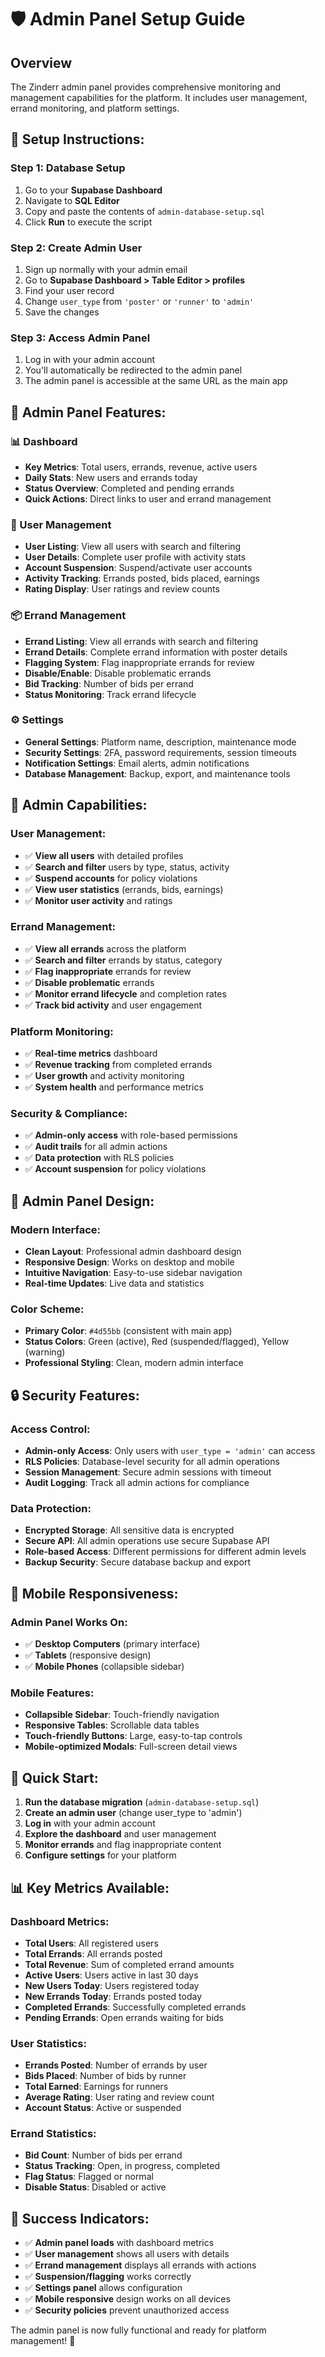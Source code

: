 # 🛡️ Admin Panel Setup Guide

## Overview
The Zinderr admin panel provides comprehensive monitoring and management capabilities for the platform. It includes user management, errand monitoring, and platform settings.

## 🚀 **Setup Instructions:**

### **Step 1: Database Setup**
1. Go to your **Supabase Dashboard**
2. Navigate to **SQL Editor**
3. Copy and paste the contents of `admin-database-setup.sql`
4. Click **Run** to execute the script

### **Step 2: Create Admin User**
1. Sign up normally with your admin email
2. Go to **Supabase Dashboard > Table Editor > profiles**
3. Find your user record
4. Change `user_type` from `'poster'` or `'runner'` to `'admin'`
5. Save the changes

### **Step 3: Access Admin Panel**
1. Log in with your admin account
2. You'll automatically be redirected to the admin panel
3. The admin panel is accessible at the same URL as the main app

## 🎯 **Admin Panel Features:**

### **📊 Dashboard**
- **Key Metrics**: Total users, errands, revenue, active users
- **Daily Stats**: New users and errands today
- **Status Overview**: Completed and pending errands
- **Quick Actions**: Direct links to user and errand management

### **👥 User Management**
- **User Listing**: View all users with search and filtering
- **User Details**: Complete user profile with activity stats
- **Account Suspension**: Suspend/activate user accounts
- **Activity Tracking**: Errands posted, bids placed, earnings
- **Rating Display**: User ratings and review counts

### **📦 Errand Management**
- **Errand Listing**: View all errands with search and filtering
- **Errand Details**: Complete errand information with poster details
- **Flagging System**: Flag inappropriate errands for review
- **Disable/Enable**: Disable problematic errands
- **Bid Tracking**: Number of bids per errand
- **Status Monitoring**: Track errand lifecycle

### **⚙️ Settings**
- **General Settings**: Platform name, description, maintenance mode
- **Security Settings**: 2FA, password requirements, session timeouts
- **Notification Settings**: Email alerts, admin notifications
- **Database Management**: Backup, export, and maintenance tools

## 🔧 **Admin Capabilities:**

### **User Management:**
- ✅ **View all users** with detailed profiles
- ✅ **Search and filter** users by type, status, activity
- ✅ **Suspend accounts** for policy violations
- ✅ **View user statistics** (errands, bids, earnings)
- ✅ **Monitor user activity** and ratings

### **Errand Management:**
- ✅ **View all errands** across the platform
- ✅ **Search and filter** errands by status, category
- ✅ **Flag inappropriate** errands for review
- ✅ **Disable problematic** errands
- ✅ **Monitor errand lifecycle** and completion rates
- ✅ **Track bid activity** and user engagement

### **Platform Monitoring:**
- ✅ **Real-time metrics** dashboard
- ✅ **Revenue tracking** from completed errands
- ✅ **User growth** and activity monitoring
- ✅ **System health** and performance metrics

### **Security & Compliance:**
- ✅ **Admin-only access** with role-based permissions
- ✅ **Audit trails** for all admin actions
- ✅ **Data protection** with RLS policies
- ✅ **Account suspension** for policy violations

## 🎨 **Admin Panel Design:**

### **Modern Interface:**
- **Clean Layout**: Professional admin dashboard design
- **Responsive Design**: Works on desktop and mobile
- **Intuitive Navigation**: Easy-to-use sidebar navigation
- **Real-time Updates**: Live data and statistics

### **Color Scheme:**
- **Primary Color**: `#4d55bb` (consistent with main app)
- **Status Colors**: Green (active), Red (suspended/flagged), Yellow (warning)
- **Professional Styling**: Clean, modern admin interface

## 🔒 **Security Features:**

### **Access Control:**
- **Admin-only Access**: Only users with `user_type = 'admin'` can access
- **RLS Policies**: Database-level security for all admin operations
- **Session Management**: Secure admin sessions with timeout
- **Audit Logging**: Track all admin actions for compliance

### **Data Protection:**
- **Encrypted Storage**: All sensitive data is encrypted
- **Secure API**: All admin operations use secure Supabase API
- **Role-based Access**: Different permissions for different admin levels
- **Backup Security**: Secure database backup and export

## 📱 **Mobile Responsiveness:**

### **Admin Panel Works On:**
- ✅ **Desktop Computers** (primary interface)
- ✅ **Tablets** (responsive design)
- ✅ **Mobile Phones** (collapsible sidebar)

### **Mobile Features:**
- **Collapsible Sidebar**: Touch-friendly navigation
- **Responsive Tables**: Scrollable data tables
- **Touch-friendly Buttons**: Large, easy-to-tap controls
- **Mobile-optimized Modals**: Full-screen detail views

## 🚀 **Quick Start:**

1. **Run the database migration** (`admin-database-setup.sql`)
2. **Create an admin user** (change user_type to 'admin')
3. **Log in** with your admin account
4. **Explore the dashboard** and user management
5. **Monitor errands** and flag inappropriate content
6. **Configure settings** for your platform

## 📊 **Key Metrics Available:**

### **Dashboard Metrics:**
- **Total Users**: All registered users
- **Total Errands**: All errands posted
- **Total Revenue**: Sum of completed errand amounts
- **Active Users**: Users active in last 30 days
- **New Users Today**: Users registered today
- **New Errands Today**: Errands posted today
- **Completed Errands**: Successfully completed errands
- **Pending Errands**: Open errands waiting for bids

### **User Statistics:**
- **Errands Posted**: Number of errands by user
- **Bids Placed**: Number of bids by runner
- **Total Earned**: Earnings for runners
- **Average Rating**: User rating and review count
- **Account Status**: Active or suspended

### **Errand Statistics:**
- **Bid Count**: Number of bids per errand
- **Status Tracking**: Open, in progress, completed
- **Flag Status**: Flagged or normal
- **Disable Status**: Disabled or active

## 🎯 **Success Indicators:**

- ✅ **Admin panel loads** with dashboard metrics
- ✅ **User management** shows all users with details
- ✅ **Errand management** displays all errands with actions
- ✅ **Suspension/flagging** works correctly
- ✅ **Settings panel** allows configuration
- ✅ **Mobile responsive** design works on all devices
- ✅ **Security policies** prevent unauthorized access

The admin panel is now fully functional and ready for platform management! 🎉
